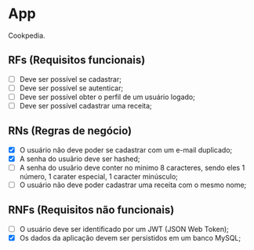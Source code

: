 # App

Cookpedia.


## RFs (Requisitos funcionais)

- [ ] Deve ser possível se cadastrar;
- [ ] Deve ser possível se autenticar;
- [ ] Deve ser possível obter o perfil de um usuário logado;
- [ ] Deve ser possível cadastrar uma receita;

## RNs (Regras de negócio)

- [x] O usuário não deve poder se cadastrar com um e-mail duplicado;
- [x] A senha do usuãrio deve ser hashed;
- [ ] A senha do usuãrio deve conter no minimo 8 caracteres, sendo eles 1 número, 1 carater especial, 1 caracter minúsculo;
- [ ] O usuário não deve poder cadastrar uma receita com o mesmo nome;

## RNFs (Requisitos não funcionais)

- [ ] O usuário deve ser identificado por um JWT (JSON Web Token);
- [x] Os dados da aplicação devem ser persistidos em um banco MySQL;